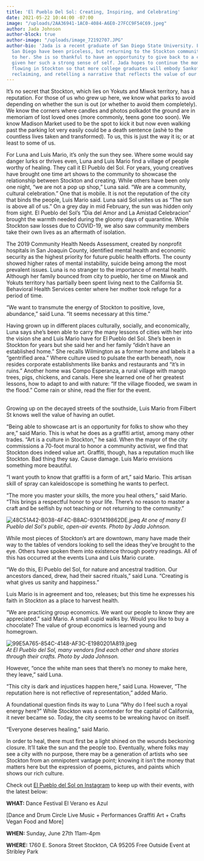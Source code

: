 ```yaml
---
title: 'El Pueblo Del Sol: Creating, Inspiring, and Celebrating'
date: 2021-05-22 10:44:00 -07:00
image: "/uploads/2AA36941-1AC0-4084-A6E0-27FCC9F54C69.jpeg"
author: Jada Johnson
author-block: true
author-image: "/uploads/image_72192707.JPG"
author-bio: 'Jada is a recent graduate of San Diego State University. Five years in
  San Diego have been priceless, but returning to the Stockton community means everything
  to her. She is so thankful to have an opportunity to give back to a city that has
  given her such a strong sense of self. Jada hopes to continue the momentum already
  flowing in Stockton so that more college graduates will embody Sankofa – returning,
  reclaiming, and retelling a narrative that reflects the value of our community. '
---
```


It’s no secret that Stockton, which lies on Yokuts and Miwok territory, has a reputation. For those of us who grew up here, we know what parks to avoid depending on whether the sun is out (or whether to avoid them completely). We know the corners where candles and photos polkadot the ground are in memoriam of lost loved ones (more commonly, teens gone too soon). We know Madison Market used to be the spot to kick it but now even walking past the parking lot very easily could be a death sentence (ashè to the countless lives taken and transformed). To us, this is just the way it is; or at least to some of us.

For Luna and Luis Mario, it’s only the sun they see. Where some would say danger lurks or thrives even, Luna and Luis Mario find a village of people worthy of healing. They call it El Pueblo del Sol. For years, young creatives have brought one time art shows to the community to showcase the relationship between Stockton and creating. While others have been only one night, “we are not a pop up shop,” Luna said. “We are a community, cultural celebration.” One that is mobile.
It is not the reputation of the city that binds the people, Luis Mario said. Luna said Sol unites us as “The sun is above all of us.” On a grey day in mid February, the sun was hidden only from sight. El Pueblo del Sol’s “Dia del Amor and La Amistad Celebracion” brought the warmth needed during the gloomy days of quarantine. While Stockton saw losses due to COVID-19, we also saw community members take their own lives as an aftermath of isolation.

The 2019 Community Health Needs Assessment, created by nonprofit hospitals in San Joaquin County, identified mental health and economic security as the highest priority for future public health efforts. The county showed higher rates of mental instability, suicide being among the most prevalent issues. Luna is no stranger to the importance of mental health. Although her family bounced from city to pueblo, her time on Miwok and Yokuts territory has partially been spent living next to the California St. Behavioral Health Services center where her mother took refuge for a period of time.

“We want to transmute the energy of Stockton to positive, love, abundance,” said Luna. “It seems necessary at this time.”

Having grown up in different places culturally, socially, and economically, Luna says she’s been able to carry the many lessons of cities with her into the vision she and Luis Mario have for El Pueblo del Sol. She’s been in Stockton for years but she said her and her family “didn’t have an established home.” She recalls Wilmington as a former home and labels it a “gentrified area.” Where culture used to pulsate the earth beneath, now resides corporate establishments like banks and restaurants and “it’s in ruins.” Another home was Compo Esperanza, a rural village with mango trees, pigs, chickens, and canals. Here she learned one of her greatest lessons, how to adapt to and with nature: “If the village flooded, we swam in the flood.” Come rain or shine, read the flier for the event.

\
Growing up on the decayed streets of the southside, Luis Mario from Filbert St knows well the value of having an outlet.

“Being able to showcase art is an opportunity for folks to show who they are,” said Mario. This is what he does as a graffiti artist, among many other trades. “Art is a culture in Stockton,” he said. When the mayor of the city commissions a 70-foot mural to honor a community activist, we find that Stockton does indeed value art. Graffiti, though, has a reputation much like Stockton. Bad thing they say. Cause damage. Luis Mario envisions something more beautiful.

“I want youth to know that graffiti is a form of art,” said Mario. This artisan skill of spray can kaleidoscope is something he wants to perfect.

“The more you master your skills, the more you heal others,” said Mario. “This brings a respectful honor to your life. There’s no reason to master a craft and be selfish by not teaching or not returning to the community.”

![48C51A42-B038-4F4C-B8AC-9301419862DE.jpeg](/uploads/48C51A42-B038-4F4C-B8AC-9301419862DE.jpeg)
*At one of many El Pueblo del Sol's public, open-air events. Photo by Jada Johnson.*

While most pieces of Stockton’s art are downtown, many have made their way to the tables of vendors looking to sell the ideas they’ve brought to the eye. Others have spoken them into existence through poetry readings. All of this has occurred at the events Luna and Luis Mario curate.

“We do this, El Pueblo del Sol, for nature and ancestral tradition. Our ancestors danced, drew, had their sacred rituals,” said Luna. “Creating is what gives us sanity and happiness.”

Luis Mario is in agreement and too, releases; but this time he expresses his faith in Stockton as a place to harvest health.

“We are practicing group economics. We want our people to know they are appreciated.” said Mario. A small cupid walks by. Would you like to buy a chocolate? The value of group economics is learned young and homegrown.

![99E5A765-854C-4148-AF3C-E1980201A819.jpeg](/uploads/99E5A765-854C-4148-AF3C-E1980201A819.jpeg)\
*At El Pueblo del Sol, many vendors find each other and share stories through their crafts. Photo by Jada Johnson.*

However,  “once the white man sees that there’s no money to make here, they leave,” said Luna.

“This city is dark and injustices happen here,” said Luna. However, “The reputation here is not reflective of representation,” added Mario.

A foundational question finds its way to Luna “Why do I feel such a royal energy here?” While Stockton was a contender for the capital of California, it never became so. Today, the city seems to be wreaking havoc on itself.

“Everyone deserves healing,” said Mario.

In order to heal, there must first be a light shined on the wounds beckoning closure. It’ll take the sun and the people too. Eventually, where folks may see a city with no purpose, there may be a generation of artists who see Stockton from an omnipotent vantage point; knowing it isn’t the money that matters here but the expression of poems, pictures, and paints which shows our rich culture.

Check out [El Pueblo del Sol on Instagram](https://www.instagram.com/elpueblodelsol/?utm_medium=copy_link) to keep up with their events, with the latest below:

**WHAT:** Dance Festival
El Verano es Azul 

[Dance and Drum Circle
Live Music + Performances 
Graffiti
Art + Crafts
Vegan Food and More]

**WHEN:** Sunday, June 27th
11am-4pm

**WHERE:** 1760 E. Sonora Street
Stockton, CA 95205
Free Outside Event at Stribley Park